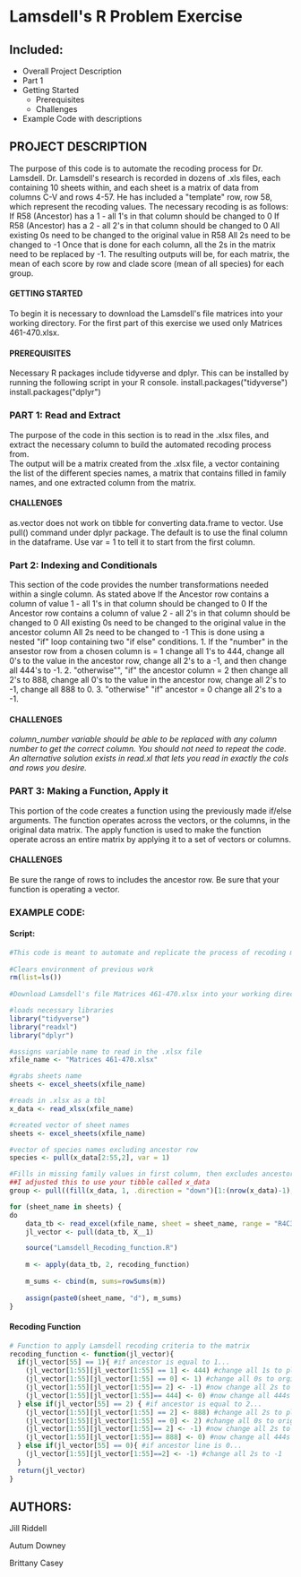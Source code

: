 # Lamsdell's R Problem Exercise 

## Included:
- Overall Project Description
- Part 1
- Getting Started
  - Prerequisites
  - Challenges
- Example Code with descriptions

## PROJECT DESCRIPTION
  The purpose of this code is to automate the recoding process for Dr. Lamsdell. Dr. Lamsdell's research is recorded in dozens of .xls files, each containing 10 sheets within, and each sheet is a matrix of data from columns C-V and rows 4-57.  He has included a "template" row, row 58, which represent the recoding values.  The necessary recoding is as follows:
    If R58 (Ancestor) has a 1 - all 1's in that column should be changed to 0
    If R58 (Ancestor) has a 2 - all 2's in that column should be changed to 0
    All existing 0s need to be changed to the original value in R58
    All 2s need to be changed to -1
        Once that is done for each column, all the 2s in the matrix need to be replaced by -1.
  The resulting outputs will be, for each matrix, the mean of each score by row and clade score (mean of all species) for each group.

#### GETTING STARTED
  To begin it is necessary to download the Lamsdell's file matrices into your working directory. For the first part of this exercise we used only  Matrices 461-470.xlsx.

#### PREREQUISITES
  Necessary R packages include tidyverse and dplyr. This can be installed by running the following script in your R console.
          install.packages("tidyverse")
          install.packages("dplyr")
          
### PART 1: Read and Extract
  The purpose of the code in this section is to read in the .xlsx files, and extract the necessary column to build the automated recoding process from.  
  The output will be a matrix created from the .xlsx file, a vector containing the list of the different species names, a matrix that contains filled in family names, and one extracted column from the matrix.  

#### CHALLENGES
  as.vector does not work on tibble for converting data.frame to vector. Use pull() command under dplyr package. The default is to use the final column in the dataframe. Use var = 1 to tell it to start from the first column.

### Part 2: Indexing and Conditionals 
  This section of the code provides the number transformations needed within a single column. As stated above       If the Ancestor row contains a column of value 1 - all 1's in that column should be changed to 0
    If the Ancestor row contains a column of value 2 - all 2's in that column should be changed to 0
    All existing 0s need to be changed to the original value in the ancestor column
    All 2s need to be changed to -1
This is done using a nested "if" loop containing two "if else" conditions. 1. If the "number" in the ansestor row from a chosen column is = 1 change all 1's to 444, change all 0's to the value in the ancestor row, change all 2's to a -1, and then change all 444's to -1. 2. "otherwise"", "if" the ancestor column = 2 then change all 2's to 888, change all 0's to the value in the ancestor row, change all 2's to -1, change all 888 to 0. 3. "otherwise" "if" ancestor = 0 change all 2's to a -1. 

#### CHALLENGES 
  _column_number variable should be able to be replaced with any column number to get the correct column. You should not need to repeat the code. An alternative solution exists in read.xl that lets you read in exactly the cols and rows you desire._ 
  

### PART 3: Making a Function, Apply it
  This portion of the code creates a function using the previously made if/else arguments. The function operates across the vectors, or the columns, in the original data matrix. The apply function is used to make the function operate across an entire matrix by applying it to a set of vectors or columns. 

#### CHALLENGES
  Be sure the range of rows to includes the ancestor row. Be sure that your function is operating a vector.
  
### EXAMPLE CODE:
#### Script:
```R
#This code is meant to automate and replicate the process of recoding matrices in Dr. Lamsdell's work
 
#Clears environment of previous work
rm(list=ls())
 
#Download Lamsdell's file Matrices 461-470.xlsx into your working directory

#loads necessary libraries
library("tidyverse")
library("readxl")
library("dplyr")

#assigns variable name to read in the .xlsx file 
xfile_name <- "Matrices 461-470.xlsx"

#grabs sheets name
sheets <- excel_sheets(xfile_name)

#reads in .xlsx as a tbl
x_data <- read_xlsx(xfile_name)

#created vector of sheet names
sheets <- excel_sheets(xfile_name)

#vector of species names excluding ancestor row
species <- pull(x_data[2:55,2], var = 1)

#Fills in missing family values in first column, then excludes ancestor line and removes excess file
##I adjusted this to use your tibble called x_data
group <- pull((fill(x_data, 1, .direction = "down")[1:(nrow(x_data)-1),]), var = 1)

for (sheet_name in sheets) {
do
	data_tb <- read_excel(xfile_name, sheet = sheet_name, range = "R4C3:R58C22", col_names = FALSE) 
	jl_vector <- pull(data_tb, X__1)

	source("Lamsdell_Recoding_function.R") 
   
	m <- apply(data_tb, 2, recoding_function)
	
	m_sums <- cbind(m, sums=rowSums(m))
 
	assign(paste0(sheet_name, "d"), m_sums)  
}

```
#### Recoding Function
```R
# Function to apply Lamsdell recoding criteria to the matrix
recoding_function <- function(jl_vector){ 
  if(jl_vector[55] == 1){ #if ancestor is equal to 1...
    (jl_vector[1:55][jl_vector[1:55] == 1] <- 444) #change all 1s to placeholder 444
    (jl_vector[1:55][jl_vector[1:55] == 0] <- 1) #change all 0s to orginal ancestor (1)
    (jl_vector[1:55][jl_vector[1:55]== 2] <- -1) #now change all 2s to -1
    (jl_vector[1:55][jl_vector[1:55]== 444] <- 0) #now change all 444s to 0
  } else if(jl_vector[55] == 2) { #if ancestor is equal to 2...
    (jl_vector[1:55][jl_vector[1:55] == 2] <- 888) #change all 2s to placeholder 888
    (jl_vector[1:55][jl_vector[1:55] == 0] <- 2) #change all 0s to original ancestor (2)
    (jl_vector[1:55][jl_vector[1:55]== 2] <- -1) #now change all 2s to -1
    (jl_vector[1:55][jl_vector[1:55]== 888] <- 0) #now change all 444s to 0
  } else if(jl_vector[55] == 0){ #if ancestor line is 0...
    (jl_vector[1:55][jl_vector[1:55]==2] <- -1) #change all 2s to -1
  }
  return(jl_vector)
}
```

## AUTHORS:

Jill Riddell

Autum Downey

Brittany Casey
